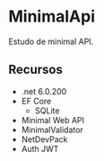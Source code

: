 # MinimalApi

Estudo de minimal API.

## Recursos

- .net 6.0.200
- EF Core
  - SQLite
- Minimal Web API
- MinimalValidator
- NetDevPack
- Auth JWT
